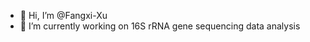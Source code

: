 - 👋 Hi, I’m @Fangxi-Xu
- 🌱 I’m currently working on 16S rRNA gene sequencing data analysis


<!---
Fangxi-Xu/Fangxi-Xu is a ✨ special ✨ repository because its `README.md` (this file) appears on your GitHub profile.
You can click the Preview link to take a look at your changes.
--->
